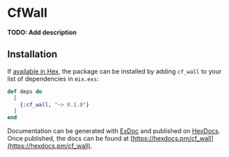 # CfWall

**TODO: Add description**

## Installation

If [available in Hex](https://hex.pm/docs/publish), the package can be installed
by adding `cf_wall` to your list of dependencies in `mix.exs`:

```elixir
def deps do
  [
    {:cf_wall, "~> 0.1.0"}
  ]
end
```

Documentation can be generated with [ExDoc](https://github.com/elixir-lang/ex_doc)
and published on [HexDocs](https://hexdocs.pm). Once published, the docs can
be found at [https://hexdocs.pm/cf_wall](https://hexdocs.pm/cf_wall).

